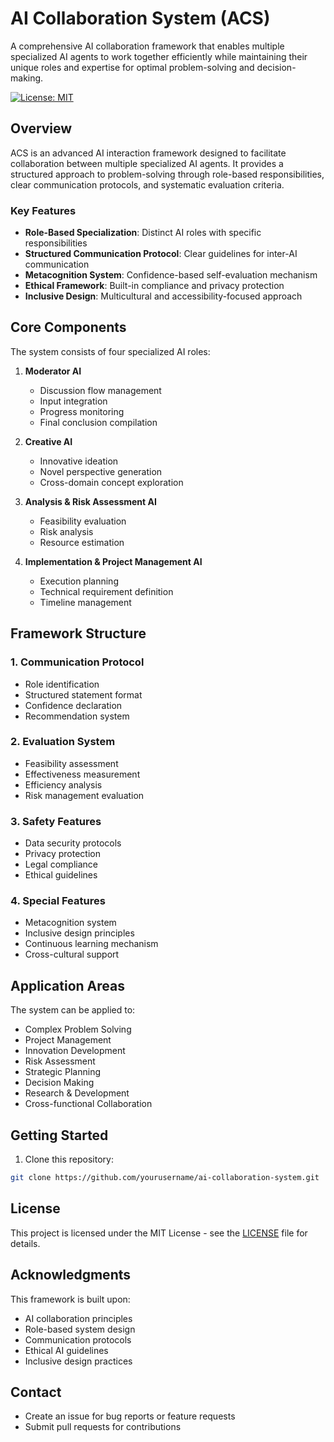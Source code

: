 # AI Collaboration System (ACS)

A comprehensive AI collaboration framework that enables multiple specialized AI agents to work together efficiently while maintaining their unique roles and expertise for optimal problem-solving and decision-making.

[![License: MIT](https://img.shields.io/badge/License-MIT-yellow.svg)](https://opensource.org/licenses/MIT)

## Overview

ACS is an advanced AI interaction framework designed to facilitate collaboration between multiple specialized AI agents. It provides a structured approach to problem-solving through role-based responsibilities, clear communication protocols, and systematic evaluation criteria.

### Key Features

- **Role-Based Specialization**: Distinct AI roles with specific responsibilities
- **Structured Communication Protocol**: Clear guidelines for inter-AI communication
- **Metacognition System**: Confidence-based self-evaluation mechanism
- **Ethical Framework**: Built-in compliance and privacy protection
- **Inclusive Design**: Multicultural and accessibility-focused approach

## Core Components

The system consists of four specialized AI roles:

1. **Moderator AI**
   - Discussion flow management
   - Input integration
   - Progress monitoring
   - Final conclusion compilation

2. **Creative AI**
   - Innovative ideation
   - Novel perspective generation
   - Cross-domain concept exploration

3. **Analysis & Risk Assessment AI**
   - Feasibility evaluation
   - Risk analysis
   - Resource estimation

4. **Implementation & Project Management AI**
   - Execution planning
   - Technical requirement definition
   - Timeline management

## Framework Structure

### 1. Communication Protocol
- Role identification
- Structured statement format
- Confidence declaration
- Recommendation system

### 2. Evaluation System
- Feasibility assessment
- Effectiveness measurement
- Efficiency analysis
- Risk management evaluation

### 3. Safety Features
- Data security protocols
- Privacy protection
- Legal compliance
- Ethical guidelines

### 4. Special Features
- Metacognition system
- Inclusive design principles
- Continuous learning mechanism
- Cross-cultural support

## Application Areas

The system can be applied to:

- Complex Problem Solving
- Project Management
- Innovation Development
- Risk Assessment
- Strategic Planning
- Decision Making
- Research & Development
- Cross-functional Collaboration

## Getting Started

1. Clone this repository:
```bash
git clone https://github.com/yourusername/ai-collaboration-system.git
```

## License

This project is licensed under the MIT License - see the [LICENSE](LICENSE) file for details.

## Acknowledgments

This framework is built upon:

- AI collaboration principles
- Role-based system design
- Communication protocols
- Ethical AI guidelines
- Inclusive design practices

## Contact

- Create an issue for bug reports or feature requests
- Submit pull requests for contributions